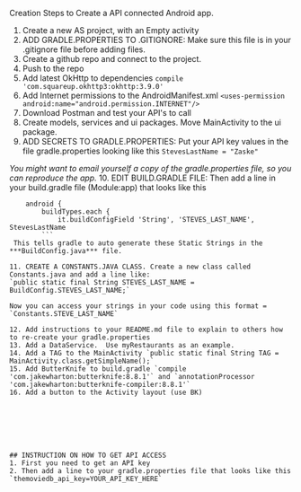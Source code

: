 Creation Steps to Create a API connected Android app.

1. Create a new AS project, with an Empty activity
2. ADD GRADLE.PROPERTIES TO .GITIGNORE: Make sure this file is in your .gitignore file before adding files.
3. Create a github repo and connect to the project.
4. Push to the repo
5. Add latest OkHttp to dependencies `compile 'com.squareup.okhttp3:okhttp:3.9.0'`
6. Add Internet permissions to the AndroidManifest.xml `<uses-permission android:name="android.permission.INTERNET"/>`
7. Download Postman and test your API's to call
8. Create models, services and ui packages.  Move MainActivity to the ui package.
9. ADD SECRETS TO GRADLE.PROPERTIES: Put your API key values in the file gradle.properties looking like this `StevesLastName = "Zaske"`

*You might want to email yourself a copy of the gradle.properties file, so you can reproduce the app.*
10. EDIT BUILD.GRADLE FILE: Then add a line in your build.gradle file (Module:app) that looks like this

```
    android {
        buildTypes.each {
            it.buildConfigField 'String', 'STEVES_LAST_NAME', StevesLastName
        ```
 This tells gradle to auto generate these Static Strings in the ***BuildConfig.java*** file.

11. CREATE A CONSTANTS.JAVA CLASS. Create a new class called Constants.java and add a line like:
`public static final String STEVES_LAST_NAME = BuildConfig.STEVES_LAST_NAME;`

Now you can access your strings in your code using this format = `Constants.STEVE_LAST_NAME`

12. Add instructions to your README.md file to explain to others how to re-create your gradle.properties
13. Add a DataService.  Use myRestaurants as an example.
14. Add a TAG to the MainActivity `public static final String TAG = MainActivity.class.getSimpleName();`
15. Add ButterKnife to build.gradle `compile 'com.jakewharton:butterknife:8.8.1'` and `annotationProcessor 'com.jakewharton:butterknife-compiler:8.8.1'`
16. Add a button to the Activity layout (use BK)







## INSTRUCTION ON HOW TO GET API ACCESS
1. First you need to get an API key
2. Then add a line to your gradle.properties file that looks like this `themoviedb_api_key=YOUR_API_KEY_HERE`
